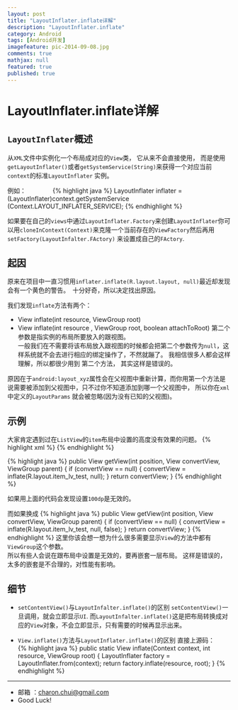 ```yaml
---
layout: post
title: "LayoutInflater.inflate详解"
description: "LayoutInflater.inflate"
category: Android
tags: [Android开发]
imagefeature: pic-2014-09-08.jpg
comments: true
mathjax: null
featured: true
published: true
---
```


LayoutInflater.inflate详解
===

`LayoutInflater`概述    
---

从`XML`文件中实例化一个布局成对应的`View`类， 它从来不会直接使用， 而是使用`getLayoutInflater()`或者`getSystemService(String)`来获得一个对应当前`context`的标准`LayoutInflater`
实例。 

例如：　　　　
{% highlight java %}
LayoutInflater inflater = (LayoutInflater)context.getSystemService
      (Context.LAYOUT_INFLATER_SERVICE);
{% endhighlight %}               

如果要在自己的`views`中通过`LayoutInflater.Factory`来创建`LayoutInflater`你可以用`cloneInContext(Context)`来克隆一个当前存在的`ViewFactory`然后再用`setFactory(LayoutInfalter.FActory)`
来设置成自己的`FActory`.	              


起因
---

原来在项目中一直习惯用`inflater.inflate(R.layout.layout, null)`最近却发现会有一个黄色的警告。　十分好奇，所以决定找出原因。      

我们发现`inflate`方法有两个：     
- View inflate(int resource, ViewGroup root)
- View inflate(int resource , ViewGroup root, boolean attachToRoot)
第二个参数是指实例的布局所要放入的跟视图。        
一般我们在不需要将该布局放入跟视图的时候都会把第二个参数传为`null`，这样系统就不会去进行相应的绑定操作了，不然就蹦了。 我相信很多人都会这样理解，所以都很少用到
第二个方法， 其实这样是错误的。    

原因在于`android:layout_xyz`属性会在父视图中重新计算，而你用第一个方法是说需要被添加到父视图中，只不过你不知道添加到哪一个父视图中， 所以你在`xml`中定义的`LayoutParams`
就会被忽略(因为没有已知的父视图)。     

示例
---

大家肯定遇到过在`ListView`的`item`布局中设置的高度没有效果的问题。 
{% highlight xml %}
<LinearLayout xmlns:android="http://schemas.android.com/apk/res/android"
    android:layout_width="match_parent"
    android:layout_height="100dip"
    android:gravity="center_vertical"
    android:orientation="horizontal">
    <TextView
        android:layout_width="wrap_content"
        android:layout_height="wrap_content"
        android:text="test" />
</LinearLayout>
{% endhighlight %}    

{% highlight java %}
public View getView(int position, View convertView, ViewGroup parent) {
    if (convertView == null) {
        convertView = inflate(R.layout.item_lv_test, null);
    }
    return convertView;
}
{% endhighlight %}

如果用上面的代码会发现设置`100dp`是无效的。     

而如果换成
{% highlight java %}
public View getView(int position, View convertView, ViewGroup parent) {
    if (convertView == null) {
        convertView = inflate(R.layout.item_lv_test, null, false);
    }
    return convertView;
}
{% endhighlight %}
这里你该会想一想为什么很多需要显示`View`的方法中都有`ViewGroup`这个参数。      
所以有些人会说在跟布局中设置是无效的，要再嵌套一层布局。 这样是错误的， 太多的嵌套是不合理的，对性能有影响。    


细节
---

- `setContentView()`与`LayoutInfalter.inflate()`的区别
    `setContentView()`一旦调用，就会立即显示`UI`. 而`LayoutInfalter.inflate()`这是把布局转换成对应的`View`对象，不会立即显示，只有需要的时候再显示出来。   
	
- `View.inflate()`方法与`LayoutInflater.inflate()`的区别
    直接上源码：     
	{% highlight java %}
	public static View inflate(Context context, int resource, ViewGroup root) {
        LayoutInflater factory = LayoutInflater.from(context);
        return factory.inflate(resource, root);
    }
	{% endhighlight %}

---

- 邮箱 ：charon.chui@gmail.com  
- Good Luck! 
